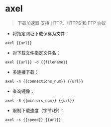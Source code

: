 # axel

> 下载加速器
> 支持 HTTP、HTTPS 和 FTP 协议

- 将指定网址下载保存为文件：

`axel {{url}}`

- 对下载文件指定文件名：

`axel {{url}} -o {{filename}}`

- 多连接下载：

`axel -n {{connections_num}} {{url}}`

- 查询镜像：

`axel -S {{mirrors_num}} {{url}}`

- 限制下载速度（字节/秒）：

`axel -s {{speed}} {{url}}`

[#]: contributors: ([李峰])